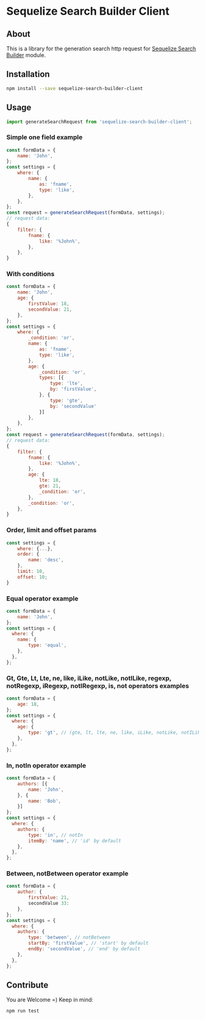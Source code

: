 # Sequelize Search Builder Client
## About
This is a library for the generation search http request for [Sequelize Search Builder](https://github.com/segemun/sequelize-search-builder) module.

## Installation
```bash
npm install --save sequelize-search-builder-client
```
## Usage
```javascript
import generateSearchRequest from 'sequelize-search-builder-client';
```
### Simple one field example
```javascript
const formData = {
    name: 'John',
};
const settings = {
    where: {
        name: {
            as: 'fname',
            type: 'like',
        },
    },
};
const request = generateSearchRequest(formData, settings);
// request data:
{
    filter: {
        fname: {
            like: '%John%',
        },
    },
}
```

### With conditions
```javascript
const formData = {
    name: 'John',
    age: {
        firstValue: 18,
        secondValue: 21,
    },
};
const settings = {
    where: {
        _condition: 'or',
        name: {
            as: 'fname',
            type: 'like',
        },
        age: {
            _condition: 'or',
            types: [{
                type: 'lte',
                by: 'firstValue',
            }, {
                type: 'gte',
                by: 'secondValue'
            }]
        },
    },
};
const request = generateSearchRequest(formData, settings);
// request data:
{
    filter: {
        fname: {
            like: '%John%',
        },
        age: {
            lte: 18,
            gte: 21,
            _condition: 'or',
        },
        _condition: 'or',
    },
}
```
### Order, limit and offset params
```javascript
const settings = {
    where: {...},
    order: {
        name: 'desc',
    },
    limit: 10,
    offset: 10;
}
```

### Equal operator example
```javascript
const formData = {
    name: 'John',
};
const settings = {
  where: {
    name: {
        type: 'equal',  
    },
  },
};
```
### Gt, Gte, Lt, Lte, ne, like, iLike, notLike, notILike, regexp, notRegexp, iRegexp, notIRegexp, is, not operators examples
```javascript
const formData = {
    age: 18,
};
const settings = {
  where: {
    age: {
        type: 'gt', // (gte, lt, lte, ne, like, iLike, notLike, notILike, regexp, notRegexp, iRegexp, notIRegexp, is, not)  
    },
  },
};
```
### In, notIn operator example
```javascript
const formData = {
    authors: [{
        name: 'John',
    }, {
        name: 'Bob',   
    }]
};
const settings = {
  where: {
    authors: {
        type: 'in', // notIn
        itemBy: 'name', // 'id' by default
    },
  },
};
```
### Between, notBetween operator example
```javascript
const formData = {
    author: {
        firstValue: 21,
        secondValue 33:
    },
};
const settings = {
  where: {
    authors: {
        type: 'between', // notBetween
        startBy: 'firstValue', // 'start' by default
        endBy: 'secondValue', // 'end' by default
    },
  },
};
```
## Contribute
You are Welcome =)
Keep in mind:
```sh
npm run test
```
